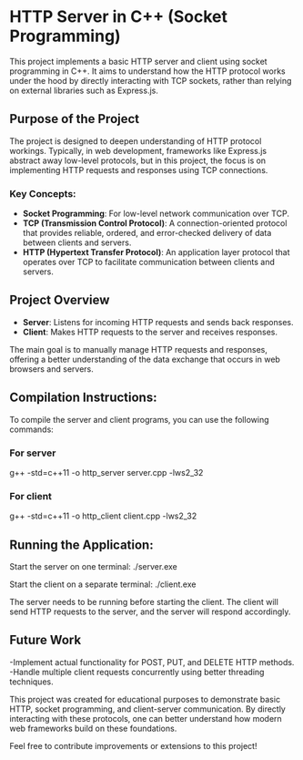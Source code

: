 # HTTP Server in C++ (Socket Programming)

This project implements a basic HTTP server and client using socket programming in C++. It aims to understand how the HTTP protocol works under the hood by directly interacting with TCP sockets, rather than relying on external libraries such as Express.js.

## Purpose of the Project

The project is designed to deepen understanding of HTTP protocol workings. Typically, in web development, frameworks like Express.js abstract away low-level protocols, but in this project, the focus is on implementing HTTP requests and responses using TCP connections.

### Key Concepts:
- **Socket Programming**: For low-level network communication over TCP.
- **TCP (Transmission Control Protocol)**: A connection-oriented protocol that provides reliable, ordered, and error-checked delivery of data between clients and servers.
- **HTTP (Hypertext Transfer Protocol)**: An application layer protocol that operates over TCP to facilitate communication between clients and servers.

## Project Overview

- **Server**: Listens for incoming HTTP requests and sends back responses.
- **Client**: Makes HTTP requests to the server and receives responses.

The main goal is to manually manage HTTP requests and responses, offering a better understanding of the data exchange that occurs in web browsers and servers.

## Compilation Instructions:

To compile the server and client programs, you can use the following commands:


### For server
g++ -std=c++11 -o http_server server.cpp -lws2_32

### For client
g++ -std=c++11 -o http_client client.cpp -lws2_32

## Running the Application:
Start the server on one terminal:
./server.exe

Start the client on a separate terminal:
./client.exe

The server needs to be running before starting the client. The client will send HTTP requests to the server, and the server will respond accordingly.

## Future Work
-Implement actual functionality for POST, PUT, and DELETE HTTP methods.
-Handle multiple client requests concurrently using better threading techniques.

This project was created for educational purposes to demonstrate basic HTTP, socket programming, and client-server communication. By directly interacting with these protocols, one can better understand how modern web frameworks build on these foundations.

Feel free to contribute improvements or extensions to this project!
